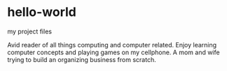 # hello-world
my project files

Avid reader of all things computing and computer related. Enjoy learning computer concepts and playing games on my cellphone. A mom and wife trying to build an organizing business from scratch.   
